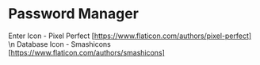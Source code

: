 # Password Manager

Enter Icon - Pixel Perfect [https://www.flaticon.com/authors/pixel-perfect] \n
Database Icon - Smashicons [https://www.flaticon.com/authors/smashicons]
